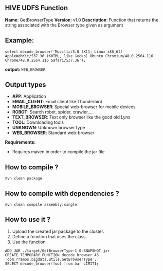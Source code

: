 HIVE UDFS Function
------------------

**Name:** GetBrowserType
**Version:** v1.0
**Description:** Function that returns the string associated with the Browser type given as argument

Example:
--------

    select decode_browser('Mozilla/5.0 (X11; Linux x86_64) AppleWebKit/537.36 (KHTML, like Gecko) Ubuntu Chromium/48.0.2564.116 Chrome/48.0.2564.116 Safari/537.36');

**output:** `WEB_BROWSER`

Output types
------------
 - **APP**: Application
 - **EMAIL_CLIENT**: Email client like Thunderbird
 - **MOBILE_BROWSER**: Special web-browser for mobile devices
 - **ROBOT**: Search robot, spider, crawler,...
 - **TEXT_BROWSER**: Text only browser like the good old Lynx
 - **TOOL**: Downloading tools
 - **UNKNOWN**: Unknown browser type 
 - **WEB_BROWSER**: Standard web-browser

**Requirements:**

 - Requires maven in order to compile the jar file

How to compile ?
----------------

    mvn clean package

How to compile with dependencies ?
----------------------------------

    mvn clean compile assembly:single

How to use it ?
---------------

 1.  Upload the created jar package to the cluster.
 2.  Define a function that uses the class.
 3.  Use the function

    ADD JAR ./target/GetBrowserType-1.0-SNAPSHOT.jar
    CREATE TEMPORARY FUNCTION decode_browser AS 'com.rramos.bigdata.utils.GetBrowserType';
    SELECT decode_browser(foo) from bar LIMIT1; 

